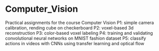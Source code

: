 # Computer_Vision

Practical assignments for the course Computer Vision
P1: simple camera calibration, rending cube on checkerboard
P2: voxel-based 3d reconstruction
P3: color-based voxel labeling
P4: training and validating convolutional neural networks on MNIST fashion dataset
P5: classify actions in videos with CNNs using transfer learning and optical flow

